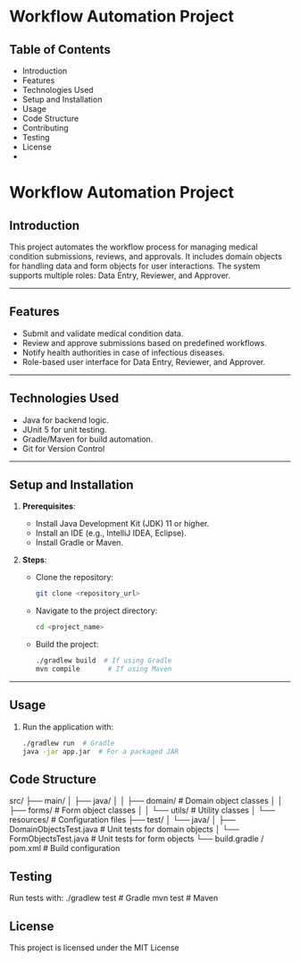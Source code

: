 # Workflow Automation Project

## Table of Contents
- Introduction
- Features
- Technologies Used
- Setup and Installation
- Usage
- Code Structure
- Contributing
- Testing
- License
- 

# **Workflow Automation Project**

## **Introduction**
This project automates the workflow process for managing medical condition submissions, reviews, and approvals. It includes domain objects for handling data and form objects for user interactions. The system supports multiple roles: Data Entry, Reviewer, and Approver.

---

## **Features**
- Submit and validate medical condition data.
- Review and approve submissions based on predefined workflows.
- Notify health authorities in case of infectious diseases.
- Role-based user interface for Data Entry, Reviewer, and Approver.

---

## **Technologies Used**
- Java for backend logic.
- JUnit 5 for unit testing.
- Gradle/Maven for build automation.
- Git for Version Control
---

## **Setup and Installation**
1. **Prerequisites**:
   - Install Java Development Kit (JDK) 11 or higher.
   - Install an IDE (e.g., IntelliJ IDEA, Eclipse).
   - Install Gradle or Maven.

2. **Steps**:
   - Clone the repository:  
     ```bash
     git clone <repository_url>
     ```
   - Navigate to the project directory:  
     ```bash
     cd <project_name>
     ```
   - Build the project:  
     ```bash
     ./gradlew build  # If using Gradle
     mvn compile       # If using Maven
     ```

---

## **Usage**
1. Run the application with:  
   ```bash
   ./gradlew run  # Gradle
   java -jar app.jar  # For a packaged JAR


## **Code Structure** 
src/
├── main/
│   ├── java/
│   │   ├── domain/        # Domain object classes
│   │   ├── forms/         # Form object classes
│   │   └── utils/         # Utility classes
│   └── resources/         # Configuration files
├── test/
│   └── java/
│       ├── DomainObjectsTest.java  # Unit tests for domain objects
│       └── FormObjectsTest.java    # Unit tests for form objects
└── build.gradle / pom.xml          # Build configuration

## **Testing**
Run tests with:
./gradlew test  # Gradle
mvn test         # Maven

## **License**
This project is licensed under the MIT License


   
